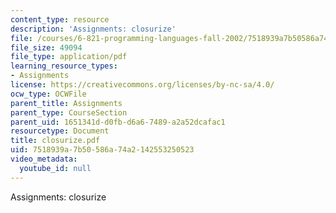 ```yaml
---
content_type: resource
description: 'Assignments: closurize'
file: /courses/6-821-programming-languages-fall-2002/7518939a7b50586a74a2142553250523_closurize.pdf
file_size: 49094
file_type: application/pdf
learning_resource_types:
- Assignments
license: https://creativecommons.org/licenses/by-nc-sa/4.0/
ocw_type: OCWFile
parent_title: Assignments
parent_type: CourseSection
parent_uid: 1651341d-d0fb-d6a6-7489-a2a52dcafac1
resourcetype: Document
title: closurize.pdf
uid: 7518939a-7b50-586a-74a2-142553250523
video_metadata:
  youtube_id: null
---
```

Assignments: closurize